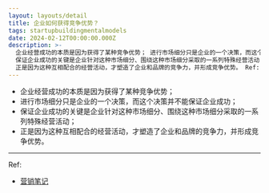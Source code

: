 ```yaml
---
layout: layouts/detail
title: 企业如何获得竞争优势？
tags: startupbuildingmentalmodels
date: 2024-02-12T00:00:00.000Z
description: >-
  企业经营成功的本质是因为获得了某种竞争优势； 进行市场细分只是企业的一个决策，而这个决策并不能保证企业成功；
  保证企业成功的关键是企业针对这种市场细分、围绕这种市场细分采取的一系列特殊经营活动；
  正是因为这种互相配合的经营活动，才塑造了企业和品牌的竞争力，并形成竞争优势。 Ref: 营销笔记
---
```

* 企业经营成功的本质是因为获得了某种竞争优势；
* 进行市场细分只是企业的一个决策，而这个决策并不能保证企业成功；
* 保证企业成功的关键是企业针对这种市场细分、围绕这种市场细分采取的一系列特殊经营活动；
* 正是因为这种互相配合的经营活动，才塑造了企业和品牌的竞争力，并形成竞争优势。

---

Ref:
* <a href="https://yd.qq.com/web/bookDetail/0fd322c0813ab705bg019599" target="_blank">营销笔记</a>

